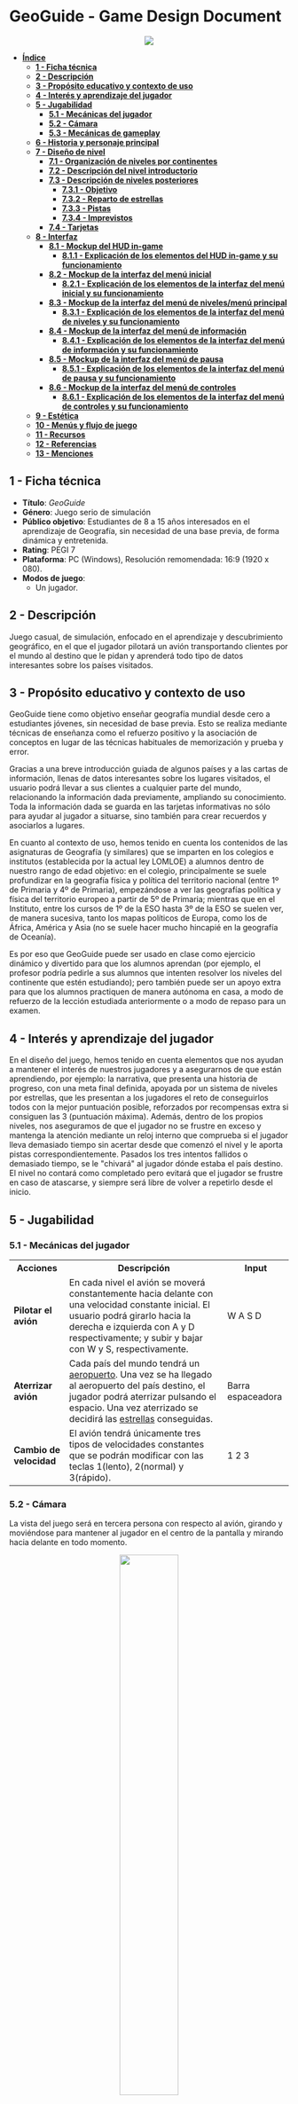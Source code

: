 # **GeoGuide - Game Design Document**
<p align="center"><img src="./imagenesGDD/geoguideTitulo.png"></p>

- [**Índice**](#geoguide---game-design-document)
	- [**1 - Ficha técnica**](#1---ficha-técnica)
	- [**2 - Descripción**](#2---descripción)
	- [**3 - Propósito educativo y contexto de uso**](#3---propósito-educativo-y-contexto-de-uso)
	- [**4 - Interés y aprendizaje del jugador**](#4---interés-y-aprendizaje-del-jugador)
	- [**5 - Jugabilidad**](#5---jugabilidad)
		- [**5.1 - Mecánicas del jugador**](#51---mecánicas-del-jugador)
		- [**5.2 - Cámara**](#52---cámara)
		- [**5.3 - Mecánicas de gameplay**](#53---mecánicas-de-gameplay)
	- [**6 - Historia y personaje principal**](#6---historia-y-personaje-principal)
	- [**7 - Diseño de nivel**](#7---diseño-de-nivel)
		- [**7.1 - Organización de niveles por continentes**](#71---organización-de-niveles-por-continentes)
		- [**7.2 - Descripción del nivel introductorio**](#72---descripción-del-nivel-introductorio)
		- [**7.3 - Descripción de niveles posteriores**](#73---descripción-de-niveles-posteriores)
			- [**7.3.1 - Objetivo**](#731---objetivo)
			- [**7.3.2 - Reparto de estrellas**](#732---reparto-de-estrellas)
			- [**7.3.3 - Pistas**](#733---pistas)
			- [**7.3.4 - Imprevistos**](#734---imprevistos)
		- [**7.4 - Tarjetas**](#74---tarjetas)
	- [**8 - Interfaz**](#8---interfaz)
		- [**8.1 - Mockup del HUD in-game**](#81---mockup-del-hud-in-game)
			- [**8.1.1 - Explicación de los elementos del HUD in-game y su funcionamiento**](#811---explicación-de-los-elementos-del-hud-in-game-y-su-funcionamiento)
		- [**8.2 - Mockup de la interfaz del menú inicial**](#82---mockup-de-la-interfaz-del-menú-inicial)
			- [**8.2.1 - Explicación de los elementos de la interfaz del menú inicial y su funcionamiento**](#821---explicación-de-los-elementos-de-la-interfaz-del-menú-inicial-y-su-funcionamiento)
		- [**8.3 - Mockup de la interfaz del menú de niveles/menú principal**](#83---mockup-de-la-interfaz-del-menú-de-nivelesmenú-principal)
			- [**8.3.1 - Explicación de los elementos de la interfaz del menú de niveles y su funcionamiento**](#831---explicación-de-los-elementos-de-la-interfaz-del-menú-de-niveles-y-su-funcionamiento)
		- [**8.4 - Mockup de la interfaz del menú de información**](#84---mockup-de-la-interfaz-del-menú-de-información)
			- [**8.4.1 - Explicación de los elementos de la interfaz del menú de información y su funcionamiento**](#841---explicación-de-los-elementos-de-la-interfaz-del-menú-de-información-y-su-funcionamiento)
		- [**8.5 - Mockup de la interfaz del menú de pausa**](#85---mockup-de-la-interfaz-del-menú-de-pausa)
			- [**8.5.1 - Explicación de los elementos de la interfaz del menú de pausa y su funcionamiento**](#851---explicación-de-los-elementos-de-la-interfaz-del-menú-de-pausa-y-su-funcionamiento)
		- [**8.6 - Mockup de la interfaz del menú de controles**](#86---mockup-de-la-interfaz-del-menú-de-controles)
			- [**8.6.1 - Explicación de los elementos de la interfaz del menú de controles y su funcionamiento**](#861---explicación-de-los-elementos-de-la-interfaz-del-menú-de-controles-y-su-funcionamiento)
	- [**9 - Estética**](#9---estética)
	- [**10 - Menús y flujo de juego**](#10---menús-y-flujo-de-juego)
	- [**11 - Recursos**](#11---recursos)
	- [**12 - Referencias**](#12---referencias)
	- [**13 - Menciones**](#13---menciones)

## **1 - Ficha técnica**
- **Título**: *GeoGuide*
- **Género**: Juego serio de simulación
- **Público objetivo**: Estudiantes de 8 a 15 años interesados en el aprendizaje de Geografía, sin necesidad de una base previa, de forma dinámica y entretenida.
- **Rating**: PEGI 7
- **Plataforma**: PC (Windows), Resolución remomendada: 16:9 (1920 x 080).
- **Modos de juego**:
	- Un jugador.

## **2 - Descripción**
Juego casual, de simulación, enfocado en el aprendizaje y descubrimiento geográfico, en el que el jugador pilotará un avión transportando clientes por el mundo al destino que le pidan y aprenderá todo tipo de datos interesantes sobre los países visitados.

## **3 - Propósito educativo y contexto de uso**
GeoGuide tiene como objetivo enseñar geografía mundial desde cero a estudiantes jóvenes, sin necesidad de base previa. Esto se realiza mediante técnicas de enseñanza como el refuerzo positivo y la asociación de conceptos en lugar de las técnicas habituales de memorización y prueba y error.

Gracias a una breve introducción guiada de algunos países y a las cartas de información, llenas de datos interesantes sobre los lugares visitados, el usuario podrá llevar a sus clientes a cualquier parte del mundo, relacionando la información dada previamente, ampliando su conocimiento. Toda la información dada se guarda en las tarjetas informativas no sólo para ayudar al jugador a situarse, sino también para crear recuerdos y asociarlos a lugares.

En cuanto al contexto de uso, hemos tenido en cuenta los contenidos de las asignaturas de Geografía (y similares) que se imparten en los colegios e institutos (establecida por la actual ley LOMLOE) a alumnos dentro de nuestro rango de edad objetivo: en el colegio, principalmente se suele profundizar en la geografía física y política del territorio nacional (entre 1º de Primaria y 4º de Primaria), empezándose a ver las geografías política y física del territorio europeo a partir de 5º de Primaria; mientras que en el Instituto, entre los cursos de 1º de la ESO hasta 3º de la ESO se suelen ver, de manera sucesiva, tanto los mapas políticos de Europa, como los de África, América y Asia (no se suele hacer mucho hincapié en la geografía de Oceanía). 

Es por eso que GeoGuide puede ser usado en clase como ejercicio dinámico y divertido para que los alumnos aprendan (por ejemplo, el profesor podría pedirle a sus alumnos que intenten resolver los niveles del continente que estén estudiando); pero también puede ser un apoyo extra para que los alumnos practiquen de manera autónoma en casa, a modo de refuerzo de la lección estudiada anteriormente o a modo de repaso para un examen.

## **4 - Interés y aprendizaje del jugador**
En el diseño del juego, hemos tenido en cuenta elementos que nos ayudan a mantener el interés de nuestros jugadores y a asegurarnos de que están aprendiendo, por ejemplo:
la narrativa, que presenta una historia de progreso, con una meta final definida, apoyada por un sistema de niveles por estrellas, que les presentan a los jugadores el reto de conseguirlos todos con la mejor puntuación posible, reforzados por recompensas extra si consiguen las 3 (puntuación máxima). 
Además, dentro de los propios niveles, nos aseguramos de que el jugador no se frustre en exceso y mantenga la atención mediante un reloj interno que comprueba si el jugador lleva demasiado tiempo sin acertar desde que comenzó el nivel y le aporta pistas correspondientemente. Pasados los tres intentos fallidos o demasiado tiempo, se le "chivará" al jugador dónde estaba el país destino. El nivel no contará como completado pero evitará que el jugador se frustre en caso de atascarse, y siempre será libre de volver a repetirlo desde el inicio.

## **5 - Jugabilidad**
### **5.1 - Mecánicas del jugador**
<table>
	<tr>
		<th>Acciones</th>
		<th>Descripción</th>
		<th>Input</th>
	</tr>
	<tr>
		<td><b>Pilotar el avión</b></td>
		<td>En cada nivel el avión se moverá constantemente hacia delante con una velocidad constante inicial. El usuario podrá girarlo hacia la derecha e izquierda con A y D respectivamente; y subir y bajar con W y S, respectivamente.</td>
		<td>W A S D</td>
	</tr>
	<tr>
		<td><b>Aterrizar avión</b></td>
		<td>Cada país del mundo tendrá un <u><a href="#53---mecánicas-de-gameplay">aeropuerto</a></u>. Una vez se ha llegado al aeropuerto del país destino, el jugador podrá aterrizar pulsando el espacio. Una vez aterrizado se decidirá las <u><a href="#73---descripción-de-niveles-posteriores">estrellas</a></u> conseguidas.</td>
		<td>Barra espaceadora</td>
	</tr>
	<tr>
		<td><b>Cambio de velocidad</b></td>
		<td>El avión tendrá únicamente tres tipos de velocidades constantes que se podrán modificar con las teclas 1(lento), 2(normal) y 3(rápido).</td>
		<td>1 2 3</td>
	</tr> 
</table>

### **5.2 - Cámara**
La vista del juego será en tercera persona con respecto al avión, girando y moviéndose para mantener al jugador en el centro de la pantalla y mirando hacia delante en todo momento. 

<figure>
<p align="center"><img src="./imagenesGDD/hud_partida.png" width=50% height=50%></p>
<figcaption><p align="center"><i><b>Imagen 1</b> - Ejemplo de vista en tercera persona de nuestro juego</i></p></figcaption>
</figure>

### **5.3 - Mecánicas de gameplay**
<table>
	<tr>
		<th>Mecánica</th>
		<th>Imagen</th>
		<th>Funcionamiento</th>
	</tr>
	<tr>
		<td>Brújula</td>
		<td><img src="./imagenesGDD/brujula.png" width=50% height=50%></td>
		<td>Elemento que será útil para misiones que describan la ubicación del país destino como “al norte/sur/este/oeste de …”. La parte central es estática y simboliza la dirección en la que se mueve el avión, mientras que la exterior rota conforme su dirección al mundo.</td>
	</tr>
	<tr>
		<td>Velocímetro</td>
		<td><img src="./imagenesGDD/velocimetro.jpeg" width=50% height=50%></td>
		<td>Debajo de la brújula aparecerá un pequeño indicador que muestra la velocidad a la que el jugador va: 1 (lento, aterrizar); 2 (medio); 3 (rápido). En color verde se mostrará la velocidad actual. Si en algún momento tenemos alguno de los motores nos fallase, tanto las velocidades 2 como 3 aparecerán en rojo, indicando que están bloqueadas y que por tanto solo se puede ir en la velocidad más baja.</td>
	</tr>
	<tr>
		<td>Minimapa</td>
		<td><img src="./imagenesGDD/minimapa.png" width=50% height=50%></td>
		<td>Pequeño rectángulo, ubicado en la esquina inferior derecha del HUD, que muestra la posición del jugador más alejada del suelo para ayudar al jugador a ubicarse por el mundo, en vista bidimensional, al estilo de un mapa. Para indicar de forma precisa al jugador, este aparecerá como un avión rojo. El minimapa solo rotará cuando sea necesario cambiar la vista al norte, esto es, si atravesamos alguno de los polos y la vista se invierte.</td>
	</tr>
	<tr>
		<td>Cliente</td>
		<td>
			<figure>
				<p align=left><img src="./imagenesGDD/cliente.png" width=50% height=50%></p>
				<figcaption><p align="left"><i>Depende del cliente</i></p>
			</figure>
		</td>
		<td>Transcurrido un tiempo específico, establecido en un minuto, o si el jugador falla de país objetivo, el cliente le proporcionará una pista al jugador para ayudar y así evitar frustrar. El número total de pistas será de 3, en caso de necesitarlas. Solo aparecen en los niveles normales y nunca en los introductorios. En total hay 22 modelos distintos de cliente.</td>
	</tr>
	<tr>
		<td>Aeropuerto</td>
		<td><img src="./imagenesGDD/aeropuerto.png" width=100% height=100%></td>
		<td>Marcador flotante, que establece el lugar en el que el jugador debe aterrizar en cada país. Sólo podrás hacer ésto si pones el avión a velocidad lenta o “de aterrizaje”. Una vez hayas aterrizado, si el país fue el correcto se pasará al siguiente cliente en caso de haberlo, o terminará el nivel. Si se ha fallado, se notificará, se restará un intento y el jugador podrá continuar. Los aeropuertos, tendrán todos color rojo, excepto, en los niveles introductorios o una vez que tu jefe te guíe al país destino, en cuyo caso, el aeropuerto destino se iluminará de color verde, resaltando entre los demás para facilitar la vista del objetivo.</td>
	</tr>
	<tr>
		<td>Jefe</td>
		<td><img src="./imagenesGDD/dad.png" width=50% height=50%></td>
		<td>Personaje que te guiará en los niveles de aprendizaje/introductorios. Tendrá el mismo funcionamiento que los clientes en los niveles normales, pero sin proporcionar pistas. Si pasado un tiempo suficientemente largo no has adivinado el país o fallas una vez desbloqueadas las tres pistas, te guiará al país destino para que evitar que el jugador se sienta bloqueado, ni se atasque en algún nivel.En los demás niveles será sustituido por un walkie-talkie, ya que los clientes ocuparán su lugar en el HUD.</td>
	</tr>
	<tr>
		<td>Walkie-talkie</td>
		<td><img src="./imagenesGDD/walkie.png" width=50% height=50%></td>
		<td>En los niveles normales, y siempre que haya un imprevisto, se haya fallado de país, etc..., aparecerá desde la parte inferior de la pantalla un walkie-talkie con un bocadillo explicando la situación, con frases como <i>¡Vaya, parece que hay niebla en Polonia! ¡Evita pasar por ese país a toda costa!</i> o <i>¡Vaya! Ese país no era tu objetivo. ¡Sigue intentándolo!</i>, etc...
	</tr>
</table>

**Todo el arte se hará a mano o se usarán assets previamente creados *free to use* o a los que tengamos permisos. Cualquier asset externo será incluido en la parte de [recursos](#11---recursos)**


## **6 - Historia y personaje principal**
Como jugador encarnarás al hijo de un director (en otros apartados aparecerá como “Jefe”) de una agencia de viajes aérea, que ha decidido jubilarse y dejar el negocio familiar en tus manos. Has estudiado muy duro, pero apenas tienes práctica, por lo que entrarás a la flota como piloto júnior. Es por eso que tu padre ha diseñado un plan para que llegues a ser un piloto sénior en el menor tiempo posible antes de delegar la empresa en ti. Este plan tiene como objetivo dominar los mandos del avión y aprender qué rutas ofrece la empresa a los distintos países.

Este plan en la historia se relaciona de manera directa con el gameplay del juego: que el protagonista aprenda a dominar los mandos del avión se relaciona con que el usuario aprenda los controles físicos (teclado) del avión; mientras que las rutas que se ofrecen son el contenido educativo geográfico que se plantea enseñar en nuestro juego.

## **7 - Diseño de nivel**
La historia comienza en Europa, el primer nivel (introductorio), donde el jefe le dará la enhorabuena al jugador (su hijo) por estar preparado al fin para aceptar el puesto de piloto junior y heredar así su agencia turística de viajes. El jefe le explicará al usuario cómo pilotar este tipo de avión, y le asegurará que él se encargará de enseñarle lo básico.

A continuación, el jefe enseñará al jugador los controles básicos para manejar el avión y le mostrará los primeros países, dándole unas [tarjetas de información](#74---tarjetas) que contendrán datos importantes e interesantes de cada país. A partir de ahí comenzará el juego, donde el jugador viajará por todo el mundo e irá coleccionando tarjetas informativas.
### **7.1 - Organización de niveles por continentes**
Los niveles del juego estarán organizados por continentes (Europa, Asia, África, América, Oceanía), cada uno conteniendo un número de niveles definido (por ejemplo, 3). Antes de empezar las misiones normales de un nuevo continente, el jugador tendrá que jugar un nivel introductorio. Para desbloquear los siguientes niveles, tanto dentro de un mismo continente, como entre continentes, será necesario tener un mínimo de **una** estrella en el nivel previamente desbloqueado.
### **7.2 - Descripción del nivel introductorio**
En los niveles introductorios, el jefe te irá guiando por los “principales” países de ese continente, de los cuales ganarás tarjetas de información para consultar posteriormente. Estas tarjetas también incluirán recuerdos.
### **7.3 - Descripción de niveles posteriores**
#### **7.3.1 - Objetivo**
El **objetivo** de cada nivel es llevar al cliente o clientes a sus destinos deseados.

En los niveles **normales**, el jugador recibirá una misión de su cliente, pidiéndole que le lleve a algún país específico. El cliente puede pedirle directamente al jugador su destino indicando el nombre del país al que quiere viajar, o bien algún dato concreto del país que pueda identificarlo fácilmente. Estos datos **siempre** provendrán de información que el propio juego le proporciona al usuario con las tarjetas de información.

En los niveles difíciles, el jugador tendrá varias misiones consecutivas en un mismo nivel y afrontará algunos *imprevistos*. La dificultad incrementará con cada nivel dentro de un mismo continente.
#### **7.3.2 - Reparto de estrellas**
En cada nivel el jugador podrá ganar hasta **tres estrellas**. El reparto de estas depende de los intentos acumulados, independientemente del tiempo transcurrido. Por tanto, si el jugador acierta el país a la primera ganará 3 estrellas, si lo adivina a la segunda 2 estrellas y a la tercera 1. Los fallos se acumulan si el nivel tiene varios países a los que visitar. Si se vuelve a fallar tras el tercer intento, o bien transcurrido ya mucho tiempo desde el inicio de la partida (4 minutos), el jefe guiará al jugador al país destino y el nivel se contará como **no completado**, teniendo que repetirlo para poder seguir adelante.

El jugador solo necesitará **1 estrella** para desbloquear el siguiente nivel y ganar una(s) tarjeta(s). En caso de ganar las **3 estrellas**, conseguirá un recuerdo para adornar su tarjeta de información.
#### **7.3.3 - Pistas**
Si el jugador tarda mucho en encontrar el país o falla, el cliente le irá dando pistas para facilitar encontrarlo. Estas pistas estarán repartidas durante el juego usando un cronómetro interno o por intentos fallidos. Por ejemplo: pasado 1 minuto, si el jugador aún no sabe dónde ir, se dará la primera para evitar que se frustre e intentar guiarlo. Pasado 1 minuto desde la primera pista o si se falla se proporcionará la siguiente y, tras otro minuto o si se vuelve a fallar, la última.

Ya que nuestro juego se basa en el aprendizaje desde cero, no queremos frustrar ni castigar al usuario por fallar. Nuestra intención es que el usuario identifique y relacione los países a los datos proporcionados por el jefe, los clientes y las tarjetas. Queremos evitar la filosofía de “prueba y error” y que estos lugares sean más que un punto en el mapa. Por eso mismo, se le proporcionarán 3 pistas y, tras ellas, si el jugador aún está perdido, se le guiará hacia el destino.
#### **7.3.4 - Imprevistos**
Durante los niveles **difíciles**, el jefe avisará por radio sobre posibles imprevistos meteorológicos (nieve, niebla o tormenta) por el mapa que el jugador tendrá que esquivar. 

Estos imprevistos no se podrán ver físicamente en el mapa, sin embargo, si el jugador pasa por el país afectado, esta le causará daños en el equipamiento del avión y perderá una de estas tres cosas:
- **Brújula**: La brújula empezará a girar erráticamente, por lo que impedirá usarla para poder ubicar los distintos países del mapa, dificultando algunas misiones que tengan puntos cardinales como pista.
- **Minimapa**: El minimapa se romperá y en su lugar aparecerá una niebla/estática, por lo que el jugador perderá la opción de extrapolar su posición y aumentará la posibilidad de sentirse perdido o desubicado.
- **Motores**: el avión perderá su velocidad turbo y solo podrá ir a velocidad normal o de aterrizaje.

Estos imprevistos durarán alrededor de unos 10 segundos, en los que el jugador verá limitados los usos de una de estas mecánicas, dificultando, en alguna ocasión, el poder ubicarse bien en el mapa, haciendo de esta mecánica un desafío añadido a la búsqueda del país correcto.

### **7.4 - Tarjetas**
Cada país que visitemos en alguno de los niveles nos proporcionará una tarjeta con información sobre éste, como por ejemplo su bandera, su capital, el idioma que se habla y algún dato interesante. Además, si en el nivel en el que se consigue esa tarjeta hemos conseguido las tres estrellas, o era un nivel introductorio, la tarjeta incluirá también una pequeña postal con el cliente al que llevamos a ese país (o con nuestro jefe en caso de los niveles introductorios), posando con algún monumento famoso de ese país.

Una vez conseguida cada tarjeta, esta estará disponible en el menú de información, al que podremos acceder tanto antes como durante los niveles de juego, y su información nos será útil tanto para encontrar otros países colindantes como para repasar lo aprendido.
Además, el hecho de que las postales sólo aparecen si consigues las 3 estrellas, motivará al jugador a intentar conseguirlas para completar el álbum y tener un memento de su esfuerzo y su aprendizaje.
<figure>
<p align="center"><img src="./imagenesGDD/Tarjeta Pais Bloqueada.png" width=100% height=100%></p>
<figcaption><p align="center"><i><b>Imagen 2</b> - Mockup inicial de tarjeta de información española</i></p></figcaption>
</figure>
<figure>
<p align="center"><img src="./imagenesGDD/tarjeta.png" width=50% height=100%></p>
<figcaption><p align="center"><i><b>Imagen 3</b> - Implementación final de las tarjetas de información. Nótese que el apartado "recuerdo del viaje" sigue en desarrollo.</i></p></figcaption>
</figure>

## **8 - Interfaz**
### **8.1 - Mockup del HUD in-game**
<figure>
<p align="center"><img src="./imagenesGDD/hud_partida.png" width=100% height=100%></p>
<figcaption><p align="center"><i><b>Imagen 4</b> - Imagen final del HUD in-game</i></p></figcaption>
</figure>

#### **8.1.1 - Explicación de los elementos del HUD in-game y su funcionamiento**
<table>
	<tr>
		<th><b>Elemento</b></th>
		<th><b>Explicación</b></th>
	</tr>
	<tr>
		<td>Recuadro de misión</td>
		<td>En la parte superior de la pantalla aparecerá un recuadro conteniendo el objetivo de la misión actual. Por ejemplo, se nos podría pedir <i>si podemos visitar un país muy poblado al sur de Dinamarca</i>.</td>
	</tr>
	<tr>
		<td>Pistas</td>
		<td>Justo debajo de la imagen de nuestro cliente, aparecerán las sucesivas pistas que este te va dando si no consigues encontrar el país que este te pide. Las pistas son una lista vertical de tres recuadros con un pequeño texto a modo de pista. Las flechas que aparecen permiten ocultar y mostrar en pantalla las pistas en caso de que no se quiera perder visibilidad. Por ejemplo, siguiendo con el ejemplo anterior, podemos tener de pistas <i>Un monumento importante es la Puerta de Brandeburgo</i>, <i>Es la cuna de la industria automotriz europea</i> y <i>Su capital es Berlín</i>.</td>
	</tr>
	<tr>
		<td>Botón de menú de pausa</td>
		<td>Se mantiene en pantalla en todo momento durante la misión. Situado en la parte inferior izquierda, tiene forma de engranaje.</td>
	</tr>
</table>

### **8.2 - Mockup de la interfaz del menú inicial**
<figure>
<p align="center"><img src="./imagenesGDD/menu_inicial.png" width=100% height=100%></p>
<figcaption><p align="center"><i><b>Imagen 5</b> - Diseño final del menú inicial</i></p></figcaption>
</figure>

#### **8.2.1 - Explicación de los elementos de la interfaz del menú inicial y su funcionamiento**
<table>
	<tr>
		<th><b>Elemento</b></th>
		<th><b>Explicación</b></th>
	</tr>
	<tr>
		<td>Botón "Start"</td>
		<td>Al pulsar este botón vamos al menú de los niveles, que va actuar como nuestro menú principal.</td>
	</tr>
	<tr>
		<td>Botón "Quit"</td>
		<td>Al pulsar este botón salimos del juego.</td>
	</tr>
</table>

### **8.3 - Mockup de la interfaz del menú de niveles/menú principal**
<figure>
<p align="center"><img src="./imagenesGDD/menu_niveles.png" width=100% height=100%></p>
<figcaption><p align="center"><i><b>Imagen 6</b> - Diseño final del menú principal</i></p></figcaption>
</figure>

#### **8.3.1 - Explicación de los elementos de la interfaz del menú de niveles y su funcionamiento**
<table>
	<tr>
		<th><b>Elemento</b></th>
		<th><b>Explicación</b></th>
	</tr>
	<tr>
		<td>Lista de niveles</td>
		<td>En la parte izquierda del menú encontramos una lista con todos los niveles jugables en nuestro juego. Los niveles están separados por continentes, y cada uno de los botones del nivel tiene el número de nivel y el número de estrellas conseguidas, inicialmente, 3 estrellas en color gris para luego rellenarse con estrellas doradas.</td>
	</tr>
	<tr>
		<td>Botón de ajustes</td>
		<td>En la esquina superior derecha tenemos el botón en forma de engranaje, que al pulsar, nos lleva al menú de ajustes.</td>
	</tr>
	<tr>
		<td>Botón de tarjetas obtenidas</td>
		<td>En la esquina superior derecha, debajo del botón de ajustes, nos encontramos con un botón, en forma de globo terráqueo, que contiene el submenú de las tarjetas obtenidas. En este menú tendremos una lista con todas las tarjetas de todos los países que hemos visitado a lo largo de los niveles que hemos jugado. Las tarjetas se explicarán mejor en el apartado <a href="#841---explicación-de-los-elementos-de-la-interfaz-del-menú-de-información-y-su-funcionamiento"><b>8.4.1 - Explicación de los elementos de la interfaz del menú de información y su funcionamiento</b></a></td>
	</tr>
	<tr>
		<td>Botón de volver atrás</td>
		<td>En la esquina inferior izquierda tenemos el botón que nos permite volver atrás al menú inicial, donde podremos salir del juego. Este botón tiene forma de avión, simulando las típicas flechas de los menús de interfaces.</td>
	</tr>
</table>

### **8.4 - Mockup de la interfaz del menú de información**
<figure>
<p align="center"><img src="./imagenesGDD/menu_tarjetas.png" width=100% height=100%></p>
<figcaption><p align="center"><i><b>Imagen 7</b> - Diseño final del menú de información</i></p></figcaption>
</figure>

#### **8.4.1 - Explicación de los elementos de la interfaz del menú de información y su funcionamiento**
<table>
	<tr>
		<th><b>Elemento</b></th>
		<th><b>Explicación</b></th>
	</tr>
	<tr>
		<td>Tarjetas de información</td>
		<td>El menú entero está ocupado por una lista de las tarjetas de los países, explicadas anteriormente en <a href="#74---tarjetas"><i>el apartado 7.4</i></a>.</td>
	</tr>
	<tr>
		<td>Botón de volver atrás</td>
		<td>En la esquina superior izquierda tenemos el botón que nos permite volver atrás al menú inicial, explicado anteriormente.</td>
	</tr>
</table>

### **8.5 - Mockup de la interfaz del menú de pausa**
<figure>
<p align="center"><img src="./imagenesGDD/menu_pausa.png" width=100% height=100%></p>
<figcaption><p align="center"><i><b>Imagen 8</b> - Diseño final del menú de pausa</i></p></figcaption>
</figure>

#### **8.5.1 - Explicación de los elementos de la interfaz del menú de pausa y su funcionamiento**
<table>
	<tr>
		<th><b>Elemento</b></th>
		<th><b>Explicación</b></th>
	</tr>
	<tr>
		<td>Botón "Settings"</td>
		<td>Este botón nos permite ir a los ajustes del juego.</td>
	</tr>
	<tr>
		<td>Botón "Info Cards"</td>
		<td>Este botón nos permite ir al menú de información para poder consultar los países ya visitados en caso de que se nos olviden en mitad de la partida.</td>
	</tr>
	<tr>
		<td>Botón "Levels"</td>
		<td>Este botón nos permite ir al menú de niveles/menú principal en caso de que querramos cambiar de nivel o salir del juego.</td>
	</tr>
	<tr>
		<td>Botón "Back"</td>
		<td>Este botón nos permite volver a la partida y retomarla tal y por donde estábamos.</td>
	</tr>
</table>

### **8.6 - Mockup de la interfaz del menú de controles**
<figure>
<p align="center"><img src="./imagenesGDD/menu_controles.png" width=100% height=100%></p>
<figcaption><p align="center"><i><b>Imagen 9</b> - Mockup del menú de controles</i></p></figcaption>
</figure>

#### **8.6.1 - Explicación de los elementos de la interfaz del menú de controles y su funcionamiento**
<table>
	<tr>
		<th><b>Elemento</b></th>
		<th><b>Explicación</b></th>
	</tr>
	<tr>
		<td>Lista de controles</td>
		<td>Se explicarán los controles utilizados durante el gameplay. </td>
	</tr>
</table>


## **9 - Estética**
La estética del juego se basa en una mezcla de estilo cartoon, suave, sencillo y colorido, pero sobre todo atractivo para nuestro público objetivo ideal y permite al jugador centrarse en el aprendizaje, que se podrá ver en el diseño de las interfaces, las cuales están pensadas para ser sencillas y fáciles de usar y en el diseño de los clientes, los cuales tendrán pocos detalles y serán muy sencillos; mientras que también tenemos un estilo realista y detallado, el cual podremos ver exclusivamente en el mapa terrestre, para que los jugadores puedan aprender también sobre la información física de los países.

## **10 - Menús y flujo de juego**
<figure>
<p align="center"><img src="./imagenesGDD/flujoJuego.png" width=100% height=100%></p>
<figcaption><p align="center"><i><b>Imagen 10</b> - Diagrama de flujo de juego de todos los menús e interfaces</i></p></figcaption>
</figure>

## **11 - Recursos**
- [Mapas para la demo](https://www.mapsofindia.com/world-map/outline.html)
- [Avatares 1 para clientes/jefe](https://www.freepik.com/free-vector/set-people-avatars-round-icons-with-faces-young-old-male-female-characters-diverse-men-women-with-different-hair-color-kids-teens-adult-isolated-line-art-flat-vector-portraits_25917849.htm)
- [Avatares 2 para clientes/jefe](https://www.freepik.com/free-vector/people-avatars-social-media-profile_25845390.htm)
- [Avión para la brújula](https://www.freepik.es/foto-gratis/avion-sobre-concepto-viaje-plano-fondo-rosa_38935972.htm#page=2&query=cartoon%20plane%20topdown&position=1&from_view=search&track=ais&uuid=cf770c24-d190-4e46-92d7-bbc06c71e781)
- [Walkie-talkie](https://www.freepik.es/vector-gratis/elemento-guardaespaldas-dibujado-mano_41538556.htm#query=cartoon%20walkie%20talkie&position=2&from_view=search&track=ais&uuid=4bfa1e30-bbec-4878-82b1-adbb56b2af9c)
- [Sonido de aterrizaje](https://freesound.org/people/estefypardo/sounds/707658/)
- [Click de la UI](https://freesound.org/people/florianreichelt/sounds/683099/
)
- [Interferencias Walkie-Talkie 1](https://freesound.org/people/crcavol/sounds/154644/)
- [Interferencias Walkie-Talkie 2](https://freesound.org/people/MiscPractice/sounds/676958/)
- [Sonido de estática para el minimapa](https://freesound.org/people/DiscoverSound/sounds/273147/)
- [Partida perdida](https://freesound.org/people/Rolly-SFX/sounds/626260/)
- [Victoria](https://freesound.org/people/Rolly-SFX/sounds/626259/)
- [Música de fondo 1](https://www.chosic.com/download-audio/28063/)
- [Música de fondo 2](https://pixabay.com/users/29811401-29811401/)
- [Música de fondo 3](https://pixabay.com/users/logigram-20199743/)
- [Sonido papel tarjetas de información 1](https://freesound.org/people/gynation/sounds/82377/)
- [Sonido papel tarjetas de información 2](https://freesound.org/people/SholeColtis/sounds/683427/)
- [Sonido de pistas](https://freesound.org/people/djlprojects/sounds/413629/)
- [Sonido de clientes](https://freesound.org/people/ValentinPetiteau/sounds/557373/)

## **12 - Referencias**
### **12.1 - Videojuegos**
- [*GeoGuessr* (2013)](https://www.geoguessr.com/es), videojuego en web diseñado por [**Anton Wallén**](https://twitter.com/antonwallen).
- [*Geotastic* (2021)](https://geotastic.net/home), videojuego similar a *GeoGuessr* creado por [*Edutastic Games*](https://www.edutastic.de).
- [*Geographical Adventures* (2022)](https://sebastian.itch.io/geographical-adventures), videojuego creado por [**Sebastian Lague**](https://www.youtube.com/@SebastianLague) en su serie de YouTube homónima.
- [*Microsoft Flight Simulator*](https://www.flightsimulator.com), serie de videojuegos de simulación aérea creada por Microsoft.

## **13 - Menciones**
Este juego es un proyecto académico del Grado de Desarrollo de Videojuegos para la asignatura de Juegos Serios, perteneciente al [Departamento de Software e Inteligencia Artificial de la Facultad de Informática](https://www.ucm.es/disia) de la [Universidad Complutense de Madrid](https://ucm.es/).

[En este enlace encontraremos unos 4 minutos de vídeo de la versión del juego a día 18 de diciembre de 2023, en el que se muestran las mecánicas más básicas, así como un poco de gameplay. **Este vídeo será será posteriormente actualizado para la entrega de enero de 2024 una vez el juego esté terminado**](https://drive.google.com/file/d/12M5Wh9xIxi0xBK4hUY-wDUiednbchgwa/view?usp=drive_link)

